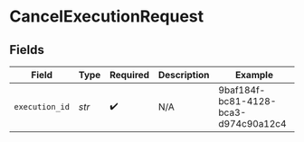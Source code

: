 # CancelExecutionRequest


## Fields

| Field                                | Type                                 | Required                             | Description                          | Example                              |
| ------------------------------------ | ------------------------------------ | ------------------------------------ | ------------------------------------ | ------------------------------------ |
| `execution_id`                       | *str*                                | :heavy_check_mark:                   | N/A                                  | 9baf184f-bc81-4128-bca3-d974c90a12c4 |